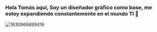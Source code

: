 ### Hola Tomás aqui, Soy un diseñador gráfico como base, me estoy expandiendo constantemente en el mundo TI 👋
![1630966699416](https://user-images.githubusercontent.com/85971544/182980203-80f37aa3-20e9-48a5-9e9e-9d68c0bf6b70.jpg)


<!--
**Tbravop/Tbravop** is a ✨ _special_ ✨ repository because its `README.md` (this file) appears on your GitHub profile.

Here are some ideas to get you started:

- 🔭 I’m currently working on Studing GitHub
- 🌱 I’m currently learning UX
- 👯 I’m looking to collaborate on Devs
- 🤔 I’m looking for help with Others program languages
- 💬 Ask me about UX/UI
- 📫 How to reach me: https://www.linkedin.com/in/tomasbravopino/
-->
